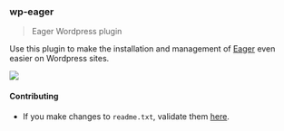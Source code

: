 ### wp-eager

> Eager Wordpress plugin

Use this plugin to make the installation and management of [Eager](http://eager.io) even easier on Wordpress sites.

![](https://rawgithub.com/EagerIO/wp-eager/master/wp-admin/screenshot-2.png)

#### Contributing

- If you make changes to `readme.txt`, validate them [here](http://wordpress.org/plugins/about/validator/).
